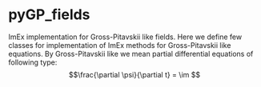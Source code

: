 # pyGP_fields
ImEx implementation for Gross-Pitavskii like fields.
Here we define few classes for implementation of ImEx methods for Gross-Pitavskii like equations.
By Gross-Pitavskii like we mean partial differential equations of following type:
$$\frac{\partial \psi}{\partial t} = \im $$
